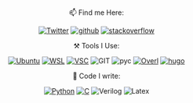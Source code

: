 <div align="center">

📫  Find me Here:

[![Twitter](https://img.shields.io/static/v1?style=flat-square&logo=twitter&label=&message=@TurboRocket&color=1DA1F2&labelColor=5b5b5b)](https://twitter.com/turborocket123)
  [![github](https://img.shields.io/static/v1?style=flat-square&logo=github&label=&message=@BC-Li&color=181717&labelColor=5b5b5b)](https://github.com/BC-Li)
[![stackoverflow](https://img.shields.io/static/v1?style=flat-square&logo=stackoverflow&label=&message=@TurboRocket&color=F58025&labelColor=5b5b5b)](https://stackexchange.com/users/19072440/turborocket)

⚒️  Tools I Use:

[![Ubuntu](https://img.shields.io/static/v1?style=flat-square&logo=UBUNTU&label=&message=Ubuntu&color=E95420&labelColor=5b5b5b)](https://ubuntu.com/)
[![WSL](https://img.shields.io/static/v1?style=flat-square&logo=powershell&label=&message=WSL&color=5391FE&labelColor=5b5b5b)](https://docs.microsoft.com/en-us/windows/wsl/)
[![VSC](https://img.shields.io/static/v1?style=flat-square&logo=visual-studio-code&label=&message=Visual%20Studio%20Code&color=007ACC&labelColor=5b5b5b)](https://docs.microsoft.com/en-us/windows/wsl/)
![GIT](https://img.shields.io/static/v1?style=flat-square&logo=git&label=&message=Git&color=F05032&labelColor=5b5b5b)
![pyc](https://img.shields.io/static/v1?style=flat-square&logo=pycharm&label=&message=PyCharm&color=000000&labelColor=5b5b5b)
[![Overl](https://img.shields.io/static/v1?style=flat-square&logo=overleaf&label=&message=OverLeaf&color=47A141&labelColor=5b5b5b)](https://overleaf.com)
[![hugo](https://img.shields.io/static/v1?style=flat-square&logo=hugo&label=&message=hugo&color=FF4088&labelColor=5b5b5b)](https://gohugo.io/)


🔨  Code I write:

[![Python](https://img.shields.io/static/v1?style=flat-square&logo=python&label=&message=Python&color=3776AB&labelColor=5b5b5b)](https://python.org)
[![C](https://img.shields.io/static/v1?style=flat-square&logo=C&label=&message=C%20Language&color=A8B9CC&labelColor=5b5b5b)](https://python.org)
![Verilog](https://img.shields.io/static/v1?style=flat-square&logo=V&label=&message=Verilog&color=5D87BF&labelColor=5b5b5b)
![Latex](https://img.shields.io/static/v1?style=flat-square&logo=latex&label=&message=LaTeX&color=008080&labelColor=5b5b5b)
